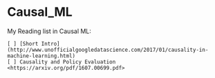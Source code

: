 # Causal_ML
My Reading list in Causal ML:

    [ ] [Short Intro](http://www.unofficialgoogledatascience.com/2017/01/causality-in-machine-learning.html)
    [ ] Causality and Policy Evaluation <https://arxiv.org/pdf/1607.00699.pdf>
